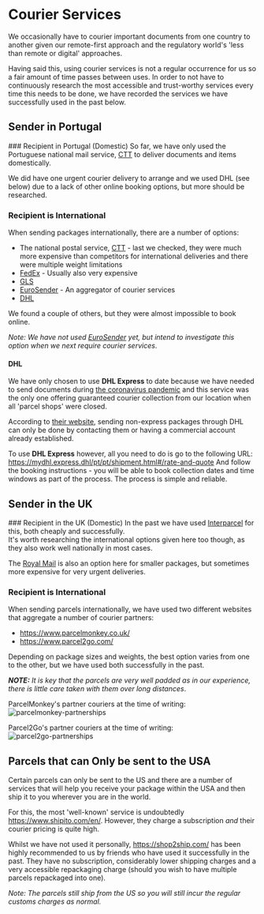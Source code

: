 # Courier Services

We occasionally have to courier important documents
from one country to another
given our remote-first approach and the regulatory
world's 'less than remote or digital' approaches.

Having said this, using courier services is not a regular occurrence for us
so a fair amount of time passes between uses.
In order to not have to continuously research the most accessible and
trust-worthy services every time this needs to be done, we have recorded
the services we have successfully used in the past below.

## Sender in Portugal

### Recipient in Portugal (Domestic)
So far, we have only used the Portuguese national mail service,
[CTT](https://www.ctt.pt/) to deliver documents and items domestically.

We did have one urgent courier delivery to arrange and we used DHL (see below)
due to a lack of other online booking options, but more should be researched.

### Recipient is International
When sending packages internationally, there are a number of options:
+ The national postal service, [CTT](https://www.ctt.pt/empresas/encomendas-e-correio/enviar/regras-e-cuidados-para-envios/envios-internacionais) - last
we checked, they were much more expensive than competitors for
international deliveries and there were multiple weight limitations
+ [FedEx](https://www.fedex.com/en-pt/home.html) - Usually also very expensive
+ [GLS](https://gls-group.eu/PT/pt/home)
+ [EuroSender](https://www.eurosender.com/) - An aggregator of courier services
+ [DHL](https://www.dhl.pt/)

We found a couple of others, but they were almost impossible to book online.

_Note: We have not used [EuroSender](https://www.eurosender.com/) yet, but
intend to investigate this option when we next require courier services_.

#### DHL
We have only chosen to use **DHL Express** to date because we have needed to
send documents during [the coronavirus pandemic](https://covid19.who.int/)
and this service was the only one offering guaranteed courier
collection from our location when all 'parcel shops' were closed.

According to [their website](https://www.logistics.dhl/pt-pt/home/obter-um-orcamento.html),
sending non-express packages through DHL can only be done by contacting them
or having a commercial account already established.

To use **DHL Express** however, all you need to do is go to the following URL:
https://mydhl.express.dhl/pt/pt/shipment.html#/rate-and-quote
And follow the booking instructions - you will be able to book collection dates
and time windows as part of the process.
The process is simple and reliable.

## Sender in the UK

### Recipient in the UK (Domestic)
In the past we have used [Interparcel](https://uk.interparcel.com/) for this,
both cheaply and successfully.  
It's worth researching the international options given here too though, as
they also work well nationally in most cases.

The [Royal Mail](https://www.royalmail.com/) is also an option here for
smaller packages, but sometimes more expensive for very urgent deliveries.


### Recipient is International
When sending parcels internationally, we have used two different websites that
aggregate a number of courier partners:
+ https://www.parcelmonkey.co.uk/
+ https://www.parcel2go.com/

Depending on package sizes and weights, the best option varies from one to the
other, but we have used both successfully in the past.

***NOTE:*** _It is key that the parcels are very well padded as in our
experience, there is little care taken with them over long distances_.

ParcelMonkey's partner couriers at the time of writing:
![parcelmonkey-partnerships](https://user-images.githubusercontent.com/4185328/87882463-0b7c7680-c9f8-11ea-9b3b-72a0995ed40e.png)

Parcel2Go's partner couriers at the time of writing:
![parcel2go-partnerships](https://user-images.githubusercontent.com/4185328/87882519-4a123100-c9f8-11ea-8cdf-a9e54e809b96.png)

## Parcels that can Only be sent to the USA
Certain parcels can only be sent to the US and there are a number of services
that will help you receive your package within the USA and then ship it to you
wherever you are in the world.

For this, the most 'well-known' service is undoubtedly https://www.shipito.com/en/.
However, they charge a subscription _and_ their courier pricing is quite high.

Whilst we have not used it personally, https://shop2ship.com/ has been highly
recommended to us by friends who have used it successfully in the past.
They have no subscription, considerably lower shipping charges and a very
accessible repackaging charge (should you wish to have multiple parcels
repackaged into one).

_Note: The parcels still ship from the US so you will still incur the regular
customs charges as normal._
